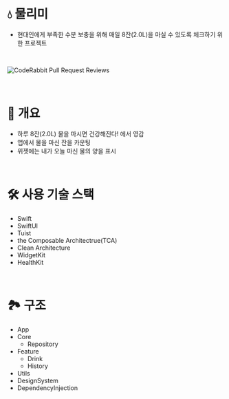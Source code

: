 # 💧 물리미
- 현대인에게 부족한 수분 보충을 위해 매일 8잔(2.0L)을 마실 수 있도록 체크하기 위한 프로젝트

<br>

![CodeRabbit Pull Request Reviews](https://img.shields.io/coderabbit/prs/github/gaeng2y/Mulimee?utm_source=oss&utm_medium=github&utm_campaign=gaeng2y%2FMulimee&labelColor=171717&color=FF570A&link=https%3A%2F%2Fcoderabbit.ai&label=CodeRabbit+Reviews)

<br>

# 📒 개요
- 하루 8잔(2.0L) 물을 마시면 건강해진다! 에서 영감
- 앱에서 물을 마신 잔을 카운팅
- 위젯에는 내가 오늘 마신 물의 양을 표시

<br>

# 🛠️ 사용 기술 스택
- Swift
- SwiftUI
- Tuist
- the Composable Architectrue(TCA)
- Clean Architecture
- WidgetKit
- HealthKit

<br>

# 🏞️ 구조
- App
- Core
  - Repository
- Feature
  - Drink
  - History
- Utils
- DesignSystem
- DependencyInjection
